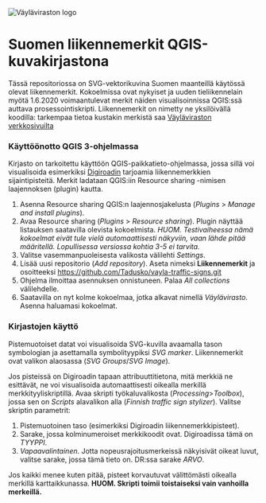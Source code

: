 ![Väyläviraston logo](https://vayla.fi/documents/20473/740592/vayla_sivussa_fi_sv_rgb.png)
# Suomen liikennemerkit QGIS-kuvakirjastona
Tässä repositoriossa on SVG-vektorikuvina Suomen maanteillä käytössä olevat liikennemerkit. Kokoelmissa ovat nykyiset ja uuden tieliikennelain myötä 1.6.2020 voimaantulevat merkit näiden visualisoinnissa QGIS:ssä auttava prosessointiskripti. Liikennemerkit on nimetty ne yksilöivällä koodilla: tarkempaa tietoa kustakin merkistä saa [Väyläviraston verkkosivuilta](https://vayla.fi/tieverkko/liikennemerkit)

### Käyttöönotto QGIS 3-ohjelmassa
Kirjasto on tarkoitettu käyttöön QGIS-paikkatieto-ohjelmassa, jossa sillä voi visualisoida esimerkiksi [Digiroadin](https://vayla.fi/avoindata/digiroad) tarjoamia liikennemerkkien sijaintipisteitä. Merkit ladataan QGIS:iin Resource sharing -nimisen laajennoksen (plugin) kautta.

1. Asenna Resource sharing QGIS:n laajennosjakelusta (*Plugins* > *Manage and install plugins*).
2. Avaa Resource sharing (*Plugins* > *Resource sharing*). Plugin näyttää listauksen saatavilla olevista kokoelmista. *HUOM. Testivaiheessa nämä kokoelmat eivät tule vielä automaattisesti näkyviin, vaan lähde pitää määritellä. Lopullisessa versiossa kohtia 3-5 ei tarvita.*
3. Valitse vasemmanpuoleisesta valikosta välilehti *Settings*.
4. Lisää uusi repositorio (*Add repository*). Aseta nimeksi **Liikennemerkit** ja osoitteeksi https://github.com/Tadusko/vayla-traffic-signs.git
5. Ohjelma ilmoittaa asennuksen onnistuneen. Palaa *All collections* välilehdelle.
6. Saatavilla on nyt kolme kokoelmaa, jotka alkavat nimellä *Väylävirasto*. Asenna haluamasi kokoelmat.

### Kirjastojen käyttö
Pistemuotoiset datat voi visualisoida SVG-kuvilla avaamalla tason symbologian ja asettamalla symbolityypiksi *SVG marker*. Liikennemerkit ovat valikon alaosassa (*SVG Groups*/*SVG Image*).

Jos pisteissä on Digiroadin tapaan attribuuttitietona, mitä merkkiä ne esittävät, ne voi visualisoida automaattisesti oikealla merkillä merkkityyliskriptillä. Avaa skripti työkaluvalikosta (*Processing*>*Toolbox*), jossa sen on *Scripts* alavalikon alla (*Finnish traffic sign stylizer*). Valitse skriptin parametrit:
1. Pistemuotoinen taso (esimerkiksi Digiroadin liikennemerkkipisteet).
2. Sarake, jossa kolminumeroiset merkkikoodit ovat. Digiroadissa tämä on *TYYPPI*.
3. *Vapaavalintainen*. Jotta nopeusrajoitusmerkeissä näkyisivät oikeat luvut, valitse sarake, jossa tämä tieto on. DR:ssa sarake *ARVO*.

Jos kaikki menee kuten pitää, pisteet korvautuvat välittömästi oikealla merkillä karttaikkunassa.
**HUOM. Skripti toimii toistaiseksi vain vanhoilla merkeillä.**

